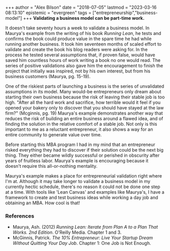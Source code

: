 +++
author = "Alex Bilson"
date = "2018-07-05"
lastmod = "2023-03-16 08:13:10"
epistemic = "evergreen"
tags = ["entrepreneurship","business-model"]
+++
**Validating a business model can be part-time work.**

It doesn't take seventy hours a week to validate a business model.  In Maurya's example from the writing of his book _Running Lean_, he tests and confirms the book could produce value in the spare time he had while running another business.  It took him seventeen months of scaled effort to validate and create the book his blog readers were asking for.  In the process he tested several assumptions that, if proven false, would have saved him countless hours of work writing a book no one would read.  The series of positive validations also gave him the encouragement to finish the project that initially was inspired, not by his own interest, but from his business customers (Maurya, pg. 15-19).

One of the riskiest parts of launching a business is the series of unvalidated assumptions in its model.  Many would-be entrepreneurs only dream about starting their own business because the risk of leaving their stable job is too high.  "After all the hard work and sacrifice, how terrible would it feel if you opened your bakery only to discover that you should have stayed at the law firm?" (Mcginnis, pg. 19)  Maurya's example demonstrates another way that reduces the risk of building an entire business around a flawed idea, and of finding the solution in the relative comfort of a stable job.  Not only is this important to me as a reluctant entrepreneur, it also shows a way for an entire community to generate value over time.

Before starting this MBA program I had in my mind that an entrepreneur risked everything they had to discover if their solution could be the next big thing.  They either became wildly successful or perished in obscurity after years of fruitless labor.  Maurya's example is encouraging because it doesn't require this all-or-nothing mentality.

Maurya's example makes a place for entrepreneurial validation right where I'm at.  Although it may take longer to validate a business model in my currently hectic schedule, there's no reason it could not be done one step at a time.  With tools like 'Lean Canvas' and examples like Maurya's, I have a framework to create and test business ideas while working a day job and obtaining an MBA.  How cool is that!

### References

- Maurya, Ash. (2012) _Running Lean: Iterate from Plan A to a Plan That Works. 2nd Edition_. O'Reilly Media. Chapter 1 and 3.
- McGinnis, Patrick. _The 10% Entrepreneur: Live Your Startup Dream Without Quitting Your Day Job_. Chapter 1: One Job is Not Enough.
